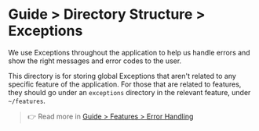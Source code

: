 # Guide > Directory Structure > Exceptions

We use Exceptions throughout the application to help us handle errors and show the right messages and error codes to the user.

This directory is for storing global Exceptions that aren't related to any specific feature of the application. For those
that are related to features, they should go under an `exceptions` directory in the relevant feature, under `~/features`.

> 👉 Read more in [Guide > Features > Error Handling](../2.%20Features/x.%20Error%20Handling.md)
